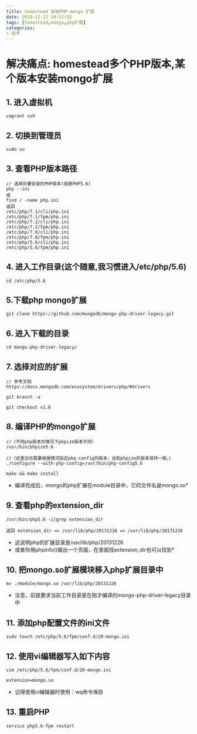```yaml
---
title: homestead 安装PHP mongo 扩展
date: 2018-12-17 19:51:52
tags: [homestead,mongo,php扩展]
categories: 
- 技术
---
```



# 解决痛点: homestead多个PHP版本,某个版本安装mongo扩展

## 1. 进入虚拟机

    vagrant ssh
    
## 2. 切换到管理员

    sudo su     
    
## 3. 查看PHP版本路径 

    // 选择你要安装的PHP版本(我是PHP5.6)
    php --ini 
    或
    find / -name php.ini
    返回
    /etc/php/7.1/cli/php.ini
    /etc/php/7.1/fpm/php.ini
    /etc/php/7.2/cli/php.ini
    /etc/php/7.2/fpm/php.ini
    /etc/php/7.0/cli/php.ini
    /etc/php/7.0/fpm/php.ini
    /etc/php/5.6/cli/php.ini
    /etc/php/5.6/fpm/php.ini
    
## 4. 进入工作目录(这个随意,我习惯进入/etc/php/5.6)    

    cd /etc/php/5.6
    
## 5.下载php mongo扩展  

    git clone https://github.com/mongodb/mongo-php-driver-legacy.git
    
## 6. 进入下载的目录

    cd mongo-php-driver-legacy/
    
## 7. 选择对应的扩展

    // 参考文档
    https://docs.mongodb.com/ecosystem/drivers/php/#drivers
    
    git branch -a
    
    git checkout v1.6
    
## 8. 编译PHP的mongo扩展

    //（不同php版本的情况下phpize版本不同）
    /usr/bin/phpize5.6 
     
    //（这里边也需要根据情况指定php-config的版本，且和phpize的版本保持一致。）
    ./configure --with-php-config=/usr/bin/php-config5.6 

    make && make install 

*  编译完成后，mongo的php扩展在module目录中，它的文件名是mongo.so*

## 9. 查看php的extension_dir

    /usr/bin/php5.6 -i|grep extension_dir
    
    返回 extension_dir => /usr/lib/php/20131226 => /usr/lib/php/20131226
    
* 这说明php的扩展目录是/usr/lib/php/20131226
* 或者你用phpinfo()输出一个页面，在里面找extension_dir也可以找到*
    
## 10. 把mongo.so扩展模块移入php扩展目录中 

    mv ./module/mongo.so /usr/lib/php/20131226  
    
* 注意，前提要求当前工作目录是在刚才编译的mongo-php-driver-legacy目录中

## 11. 添加php配置文件的ini文件

    sudo touch /etc/php/5.6/fpm/conf.d/20-mongo.ini
    
## 12. 使用vi编辑器写入如下内容

    vim /etc/php/5.6/fpm/conf.d/20-mongo.ini
    
    extension=mongo.so
    
* 记得使用vi编辑器时使用：wq命令保存

## 13. 重启PHP

    service php5.6-fpm restart
    
    


      

    
    